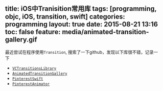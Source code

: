 title:  iOS中Tranisition常用库
tags: [programming, objc, iOS, transition, swift]
categories: programming
layout: true
date: 2015-08-21 13:16
toc: false
feature: media/animated-transition-gallery.gif
---

最近尝试在程序使用`Transition`, 搜索了一下github，发现以下库很不错，记录一下

- [`VCTransitionsLibrary`](https://github.com/ColinEberhardt/VCTransitionsLibrary)
- [`AnimatedTransitionGallery`](https://github.com/shu223/AnimatedTransitionGallery)
- [`PinterestSwift`](https://github.com/demonnico/PinterestSwift)
- [`PinterestAnimator`](https://github.com/xhzengAIB/PinterestAnimator)
